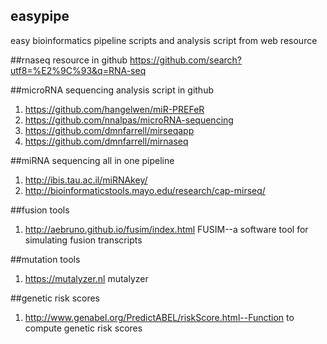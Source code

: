 ## easypipe
easy bioinformatics pipeline scripts and analysis script from web resource

##rnaseq resource in github
https://github.com/search?utf8=%E2%9C%93&q=RNA-seq

##microRNA sequencing analysis script in github
1. https://github.com/hangelwen/miR-PREFeR
2. https://github.com/nnalpas/microRNA-sequencing
3. https://github.com/dmnfarrell/mirseqapp
4. https://github.com/dmnfarrell/mirnaseq

##miRNA sequencing all in one pipeline
1. http://ibis.tau.ac.il/miRNAkey/
2. http://bioinformaticstools.mayo.edu/research/cap-mirseq/


##fusion tools 
1. http://aebruno.github.io/fusim/index.html FUSIM--a software tool for simulating fusion transcripts


##mutation tools
1. https://mutalyzer.nl mutalyzer


##genetic risk scores
1. http://www.genabel.org/PredictABEL/riskScore.html--Function to compute genetic risk scores
